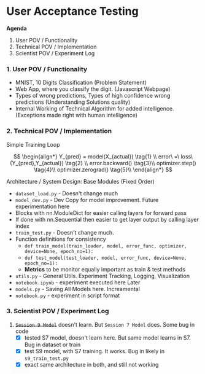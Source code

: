 # User Acceptance Testing
**Agenda**
1. User POV / Functionality
2. Technical POV / Implementation
3. Scientist POV / Experiment Log

### 1. User POV / Functionality
- MNIST, 10 Digits Classification (Problem Statement)
- Web App, where you classify the digit. (Javascript Webpage)
- Types of wrong predictions, Types of high confidence wrong predictions (Understanding Solutions quality)
- Internal Working of Technical Algorithm for added intelligence. (Exceptions made right with human intelligence)

### 2. Technical POV / Implementation
Simple Training Loop

$$
\begin{align*}
Y_{pred} = model(X_{actual}) \tag{1} \\
error\ =\ loss\ (Y_{pred},Y_{actual}) \tag{2} \\
error.backward() \tag{3}\\
optimizer.step() \tag{4}\\
optimizer.zerograd() \tag{5}\\
\end{align*}
$$

Architecture / System Design: Base Modules (Fixed Order)
- `dataset_load.py` - Doesn't change much
- `model_dev.py` - Dev Copy for model improvement. Future experimentation here
- Blocks with nn.ModuleDict for easier calling layers for forward pass
- If done with nn.Sequential then easier to get layer output by calling layer index
- `train_test.py` - Doesn't change much. 
- Function definitions for consistency
	- `def train_model(train_loader, model, error_func, optimizer, device=None, epoch_no=1):`
	- `def test_model(test_loader, model, error_func, device=None, epoch_no=1):`
	- **Metrics** to be monitor equally important as train & test methods
- `utils.py` - General Utils. Experiment Tracking, Logging, Visualization
- `notebook.ipynb` - experiment executed here
Later
- `models.py` - Saving All Models here. Increamental 
- `notebook.py` - experiment in script format


### 3. Scientist POV / Experiment Log
1. ~~`Session 9 Model`~~ doesn't learn. But `Session 7 Model` does. Some bug in code
   - [x] tested S7 model, doesn't learn here. But same model learns in S7. Bug in dataset or train
   - [x] test S9 model, with S7 training. It works. Bug in likely in `s9_train_test.py`
   - [x] exact same architecture in both, and still not working